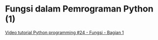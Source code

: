 # Fungsi dalam Pemrograman Python (1)
[Video tutorial Python programming #24 - Fungsi - Bagian 1](https://www.youtube.com/watch?v=ARIIzL6HNWA&list=PLy3VBpgdBFy6XpB2zTIMqdosN2g-lw0O_&index=24)

